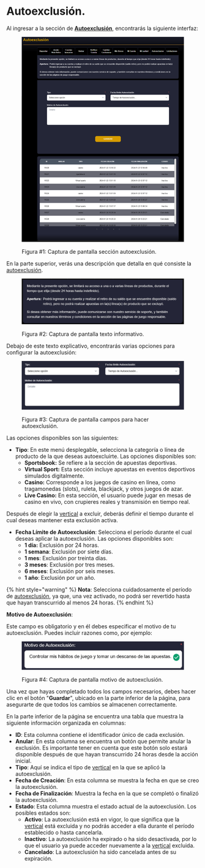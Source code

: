 # Autoexclusión.

Al ingresar a la sección de [**Autoexclusión**](https://app.gitbook.com/o/QcwavWzh0dfIwPyknoIT/s/mbqa0WvDWam8G20QQoIZ/~/changes/21/#autoexclusion), encontrarás la siguiente interfaz:

<figure><img src=".gitbook/assets/image (30).png" alt=""><figcaption><p>Figura #1: Captura de pantalla sección autoexclusión.</p></figcaption></figure>

&#x20;En la parte superior, verás una descripción que detalla en qué consiste la [autoexclusión](https://app.gitbook.com/o/QcwavWzh0dfIwPyknoIT/s/mbqa0WvDWam8G20QQoIZ/~/changes/21/#autoexclusion).

<figure><img src=".gitbook/assets/image-transformed (5).png" alt=""><figcaption><p>Figura #2: Captura de pantalla texto informativo.</p></figcaption></figure>

Debajo de este texto explicativo, encontrarás varias opciones para configurar la autoexclusión:

<figure><img src=".gitbook/assets/image (31).png" alt=""><figcaption><p>Figura #3: Captura de pantalla campos para hacer autoexclusión.</p></figcaption></figure>

Las opciones disponibles son las siguientes:

* **Tipo**: En este menú desplegable, selecciona la categoría o línea de producto de la que deseas autoexcluirte. Las opciones disponibles son:
  * **Sportsbook:** Se refiere a la sección de apuestas deportivas.
  * **Virtual Sport:** Esta sección incluye apuestas en eventos deportivos simulados digitalmente.
  * **Casino:** Corresponde a los juegos de casino en línea, como tragamonedas (slots), ruleta, blackjack, y otros juegos de azar.
  * **Live Casino:** En esta sección, el usuario puede jugar en mesas de casino en vivo, con crupieres reales y transmisión en tiempo real.&#x20;

Después de elegir la [vertical](https://app.gitbook.com/o/QcwavWzh0dfIwPyknoIT/s/mbqa0WvDWam8G20QQoIZ/#vertical) a excluir, deberás definir el tiempo durante el cual deseas mantener esta exclusión activa.

* **Fecha Límite de Autoexclusión**: Selecciona el período durante el cual deseas aplicar la autoexclusión. Las opciones disponibles son:
  * **1 día:** Exclusión por 24 horas.
  * **1 semana**: Exclusión por siete días.
  * **1 mes**: Exclusión por treinta días.
  * **3 meses**: Exclusión por tres meses.
  * **6 meses**: Exclusión por seis meses.
  * **1 año**: Exclusión por un año.

{% hint style="warning" %}
**Nota**: Selecciona cuidadosamente el período de [autoexclusión](https://app.gitbook.com/o/QcwavWzh0dfIwPyknoIT/s/mbqa0WvDWam8G20QQoIZ/~/changes/21/#autoexclusion), ya que, una vez activado, no podrá ser revertido hasta que hayan transcurrido al menos 24 horas.
{% endhint %}

**Motivo de Autoexclusión**:&#x20;

Este campo es obligatorio y en él debes especificar el motivo de tu autoexclusión. Puedes incluir razones como, por ejemplo:

<figure><img src=".gitbook/assets/image-lBPzaUHP1-transformed.png" alt=""><figcaption><p>Figura #4: Captura de pantalla motivo de autoexclusión.</p></figcaption></figure>

Una vez que hayas completado todos los campos necesarios, debes hacer clic en el botón "**Guardar**", ubicado en la parte inferior de la página, para asegurarte de que todos los cambios se almacenen correctamente.

En la parte inferior de la página se encuentra una tabla que muestra la siguiente información organizada en columnas:

* **ID**: Esta columna contiene el identificador único de cada exclusión.
* **Anular**: En esta columna se encuentra un botón que permite anular la exclusión. Es importante tener en cuenta que este botón solo estará disponible después de que hayan transcurrido 24 horas desde la acción inicial.
* **Tipo**: Aquí se indica el tipo de [vertical](https://app.gitbook.com/o/QcwavWzh0dfIwPyknoIT/s/mbqa0WvDWam8G20QQoIZ/#vertical) en la que se aplicó la autoexclusión.
* **Fecha de Creación**: En esta columna se muestra la fecha en que se creo la autoexclusión.
* **Fecha de Finalización**: Muestra la fecha en la que se completó o finalizó la autoexclusión.
* **Estado**: Esta columna muestra el estado actual de la autoexclusión. Los posibles estados son:
  * **Activo**: La autoexclusión está en vigor, lo que significa que la [vertical](https://app.gitbook.com/o/QcwavWzh0dfIwPyknoIT/s/mbqa0WvDWam8G20QQoIZ/#vertical) está excluida y  no podrás acceder a ella durante el período establecido o hasta cancelarla.
  * **Inactivo**: La autoexclusión ha expirado o ha sido desactivada, por lo que el usuario ya puede acceder nuevamente a la [vertical](https://app.gitbook.com/o/QcwavWzh0dfIwPyknoIT/s/mbqa0WvDWam8G20QQoIZ/#vertical) excluida.
  * **Cancelado**: La autoexclusión ha sido cancelada antes de su expiración.
